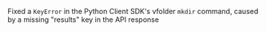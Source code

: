 Fixed a `KeyError` in the Python Client SDK's vfolder `mkdir` command, caused by a missing "results" key in the API response
